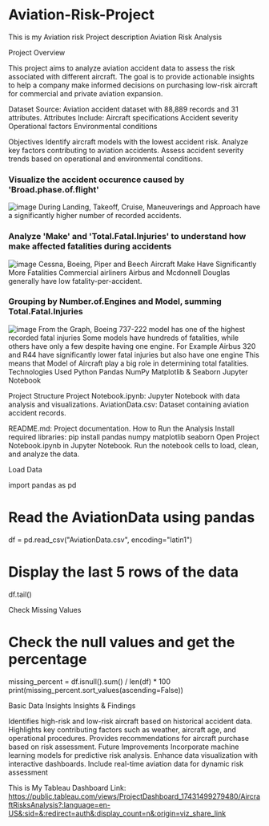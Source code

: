 # Aviation-Risk-Project
This is my Aviation risk Project description
Aviation Risk Analysis

Project Overview

This project aims to analyze aviation accident data to assess the risk associated with different aircraft. The goal is to provide actionable insights to help a company make informed decisions on purchasing low-risk aircraft for commercial and private aviation expansion.

Dataset
Source: Aviation accident dataset with 88,889 records and 31 attributes.
Attributes Include:
Aircraft specifications
Accident severity
Operational factors
Environmental conditions

Objectives
Identify aircraft models with the lowest accident risk.
Analyze key factors contributing to aviation accidents.
Assess accident severity trends based on operational and environmental conditions.
### Visualize the accident occurence caused by 'Broad.phase.of.flight'
![image](https://github.com/user-attachments/assets/ed3d5393-444e-44c4-ba26-9d61b6350fd2)
During Landing, Takeoff, Cruise, Maneuverings and Approach have a significantly higher number of recorded accidents.
### Analyze 'Make' and 'Total.Fatal.Injuries' to understand how make affected fatalities during accidents
![image](https://github.com/user-attachments/assets/bdddf623-941e-4e19-b0dd-0d3b505ac759)
Cessna, Boeing, Piper and Beech Aircraft Make Have Significantly More Fatalities
Commercial airliners Airbus and Mcdonnell Douglas generally have low fatality-per-accident.
### Grouping by Number.of.Engines and Model, summing Total.Fatal.Injuries
![image](https://github.com/user-attachments/assets/06ed4d6c-5eb0-4ff2-adf5-d2a5dda8edb1)
From the Graph, Boeing 737-222 model has one of the highest recorded fatal injuries
Some models have hundreds of fatalities, while others have only a few despite having one engine.
For Example Airbus 320 and R44 have significantly lower fatal injuries but also have one engine This means that Model of Aircraft play a big role in determining total fatalities.
Technologies Used
Python
Pandas
NumPy
Matplotlib & Seaborn
Jupyter Notebook

Project Structure
Project Notebook.ipynb: Jupyter Notebook with data analysis and visualizations.
AviationData.csv: Dataset containing aviation accident records.

README.md: Project documentation.
How to Run the Analysis
Install required libraries:
pip install pandas numpy matplotlib seaborn
Open Project Notebook.ipynb in Jupyter Notebook.
Run the notebook cells to load, clean, and analyze the data.

Load Data

import pandas as pd
# Read the AviationData using pandas
df = pd.read_csv("AviationData.csv", encoding="latin1")
# Display the last 5 rows of the data
df.tail()

Check Missing Values

# Check the null values and get the percentage
missing_percent = df.isnull().sum() / len(df) * 100
print(missing_percent.sort_values(ascending=False))

Basic Data Insights
Insights & Findings

Identifies high-risk and low-risk aircraft based on historical accident data.
Highlights key contributing factors such as weather, aircraft age, and operational procedures.
Provides recommendations for aircraft purchase based on risk assessment.
Future Improvements
Incorporate machine learning models for predictive risk analysis.
Enhance data visualization with interactive dashboards.
Include real-time aviation data for dynamic risk assessment

This is My Tableau Dashboard Link:
https://public.tableau.com/views/ProjectDashboard_17431499279480/AircraftRisksAnalysis?:language=en-US&:sid=&:redirect=auth&:display_count=n&:origin=viz_share_link
